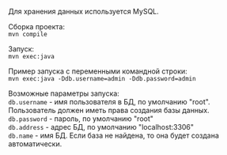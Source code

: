 Для хранения данных используется MySQL.

Сборка проекта:  
`mvn compile`

Запуск:  
`mvn exec:java`

Пример запуска с переменными командной строки:  
`mvn exec:java -Ddb.username=admin -Ddb.password=admin`

Возможные параметры запуска:  
`db.username` - имя пользователя в БД, по умолчанию "root". Пользователь должен иметь права создания базы данных.  
`db.password` - пароль, по умолчанию "root"  
`db.address` - адрес БД, по умолчанию "localhost:3306"  
`db.name` - имя БД. Если база не найдена, то она будет создана автоматически. 
